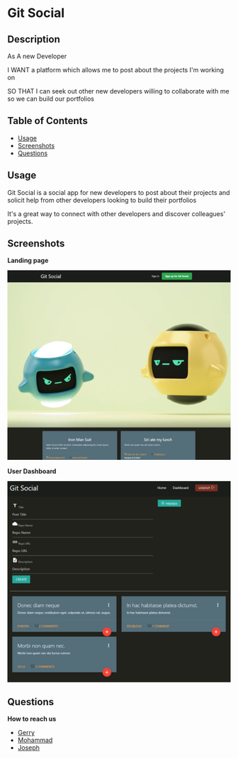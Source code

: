 # Git Social

## Description

As A new Developer

I WANT a platform which allows me to post about the projects I'm working on

SO THAT I can seek out other new developers willing to collaborate with me so we can build our portfolios

## Table of Contents

- [Usage](#usage)
- [Screenshots](#screenshots)
- [Questions](#questions)

## Usage

Git Social is a social app for new developers to post about their projects and solicit help from other developers looking to build their portfolios

It's a great way to connect with other developers and discover colleagues' projects.

## Screenshots

**Landing page**

![Landing Page](./public/images/app-screenshots/landing-page.png)

**User Dashboard**

![Dashboard](./public/images/app-screenshots/dashboard.png)

## Questions

**How to reach us**

- <a href="https://github.com/leunggerry">Gerry</a>
- <a href="https://github.com/khalidbhaarat">Mohammad</a>
- <a href="https://github.com/joesen-dev">Joseph</a>
